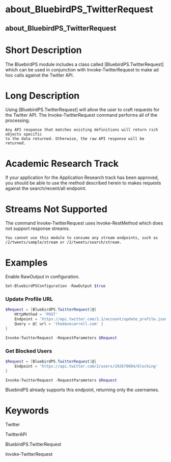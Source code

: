 # about_BluebirdPS_TwitterRequest

## about_BluebirdPS_TwitterRequest

# Short Description

The BluebirdPS module includes a class called [BluebirdPS.TwitterRequest] which can be used in conjunction with Invoke-TwitterRequest to make ad hoc calls against the Twitter API.

# Long Description

Using [BluebirdPS.TwitterRequest] will allow the user to craft requests for the Twitter API.
The Invoke-TwitterRequest command performs all of the processing.

```text
Any API response that matches existing definitions will return rich objects specific
to the data returned. Otherwise, the raw API response will be returned.
```

# Academic Research Track

If your application for the Application Research track has been approved, you should be able to use the method described herein to makes requests against the search/recent/all endpoint.

# Streams Not Supported

The command Invoke-TwitterRequest uses Invoke-RestMethod which does not support response streams.

```text
You cannot use this module to consume any stream endpoints, such as
/2/tweets/sample/stream or /2/tweets/search/stream.
```

# Examples

Enable RawOutput in configuration.

```powershell
Set-BluebirdPSConfiguration -RawOutput $true
```

### Update Profile URL

```powershell
$Request = [BluebirdPS.TwitterRequest]@{
    HttpMethod = 'POST'
    Endpoint = 'https://api.twitter.com/1.1/account/update_profile.json'
    Query = @{ url = 'thedavecarroll.com' }
}

Invoke-TwitterRequest -RequestParameters $Request
```

### Get Blocked Users

```powershell
$Request = [BluebirdPS.TwitterRequest]@{
    Endpoint = 'https://api.twitter.com/2/users/292670084/blocking'
}

Invoke-TwitterRequest -RequestParameters $Request
```

BluebirdPS already supports this endpoint, returning only the usernames.

# Keywords

Twitter

TwitterAPI

BluebirdPS.TwitterRequest

Invoke-TwitterRequest

